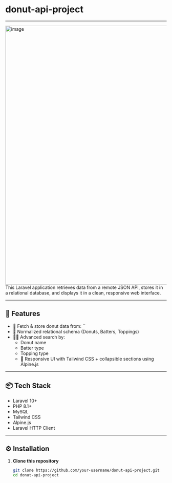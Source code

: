 # donut-api-project
___
<img width="1574" height="809" alt="image" src="https://github.com/user-attachments/assets/89e9a0ff-a745-441e-af9e-4d694c62d0f6" />
This Laravel application retrieves data from a remote JSON API, stores it in a relational database, and displays it in a clean, responsive web interface.

---

## 🚀 Features

- 🔗 Fetch & store donut data from: ``
- 🧁 Normalized relational schema (Donuts, Batters, Toppings)
- 🕵️‍♂️ Advanced search by:
  - Donut name
  - Batter type
  - Topping type
  - 🎨 Responsive UI with Tailwind CSS + collapsible sections using Alpine.js

---

## 📦 Tech Stack

- Laravel 10+
- PHP 8.1+
- MySQL
- Tailwind CSS
- Alpine.js
- Laravel HTTP Client

---

## ⚙️ Installation

1. **Clone this repository**
   ```bash
   git clone https://github.com/your-username/donut-api-project.git
   cd donut-api-project
